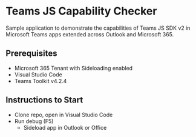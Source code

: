 # Teams JS Capability Checker

Sample application to demonstrate the capabilities of Teams JS SDK v2 in Microsoft Teams apps extended across Outlook and Microsoft 365.

## Prerequisites

- Microsoft 365 Tenant with Sideloading enabled
- Visual Studio Code
- Teams Toolkit v4.2.4

## Instructions to Start

- Clone repo, open in Visual Studio Code
- Run debug (F5)
    - Sideload app in Outlook or Office
